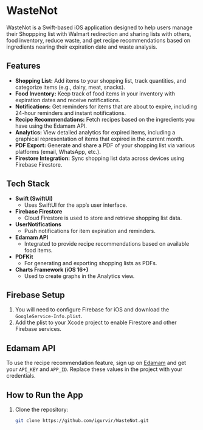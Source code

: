 # WasteNot

WasteNot is a Swift-based iOS application designed to help users manage their Shoppping list with Walmart redirection and sharing lists with others, food inventory, reduce waste, and get recipe recommendations based on ingredients nearing their expiration date and waste analysis.

## Features
- **Shopping List:** Add items to your shopping list, track quantities, and categorize items (e.g., dairy, meat, snacks).
- **Food Inventory:** Keep track of food items in your inventory with expiration dates and receive notifications.
- **Notifications:** Get reminders for items that are about to expire, including 24-hour reminders and instant notifications.
- **Recipe Recommendations:** Fetch recipes based on the ingredients you have using the Edamam API.
- **Analytics:** View detailed analytics for expired items, including a graphical representation of items that expired in the current month.
- **PDF Export:** Generate and share a PDF of your shopping list via various platforms (email, WhatsApp, etc.).
- **Firestore Integration:** Sync shopping list data across devices using Firebase Firestore.

## Tech Stack
- **Swift (SwiftUI)**
  - Uses SwiftUI for the app’s user interface.
- **Firebase Firestore**
  - Cloud Firestore is used to store and retrieve shopping list data.
- **UserNotifications**
  - Push notifications for item expiration and reminders.
- **Edamam API**
  - Integrated to provide recipe recommendations based on available food items.
- **PDFKit**
  - For generating and exporting shopping lists as PDFs.
- **Charts Framework (iOS 16+)**
  - Used to create graphs in the Analytics view.
  
## Firebase Setup
1. You will need to configure Firebase for iOS and download the `GoogleService-Info.plist`.
2. Add the plist to your Xcode project to enable Firestore and other Firebase services.

## Edamam API
To use the recipe recommendation feature, sign up on [Edamam](https://developer.edamam.com/) and get your `API_KEY` and `APP_ID`. Replace these values in the project with your credentials.

## How to Run the App
1. Clone the repository:
   ```bash
   git clone https://github.com/igurvir/WasteNot.git


   
